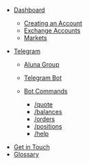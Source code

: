 - [Dashboard](dashboard/intro.md)
  - [Creating an Account](dashboard/creating_an_account.md)
  - [Exchange Accounts](dashboard/connecting_exchance_accounts.md)
  - [Markets](dashboard/markets.md)
  <!-- - [How Copy Trade Works](dashboard/how_copy_trade_works.md) -->

- [Telegram](telegram/intro.md)
  - [Aluna Group](telegram/aluna_group.md)
  - [Telegram Bot](telegram/telegram_bot.md)

  - [Bot Commands](telegram/commands/intro.md)
    <!--- [/stoploss](telegram/commands/stop_loss.md)-->
    <!--- [/takeprofit](telegram/commands/take_profit.md)-->
    <!--- [/default](telegram/commands/default.md)-->
    - [/quote](telegram/commands/quote.md)
    - [/balances](telegram/commands/balances.md)
    <!--- [/buy](telegram/commands/buy.md)-->
    <!--- [/sell](telegram/commands/sell.md)-->
    <!--- [/long](telegram/commands/long.md)-->
    <!--- [/short](telegram/commands/short.md)-->
    - [/orders](telegram/commands/orders.md)
    <!--- [/cancel](telegram/commands/cancel.md)-->
    - [/positions](telegram/commands/positions.md)
    <!--- [/close](telegram/commands/close.md)-->
    - [/help](telegram/commands/help.md)
<!--- [Features](features/index.md)-->
  <!--- [Notifications](features/notifications.md)-->
  <!--- [Group Chat](features/group_chat.md)-->
<!--- [Signals](signals/index.md)-->
- [Get in Touch](misc/Contact.md)
- [Glossary](misc/Glossary.md)
<!--- [FAQ](misc/FAQ.md)-->
